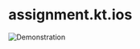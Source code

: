 # assignment.kt.ios
![Demonstration](https://user-images.githubusercontent.com/925188/86855313-b6776100-c0d7-11ea-8cf5-256bd539d698.png)
